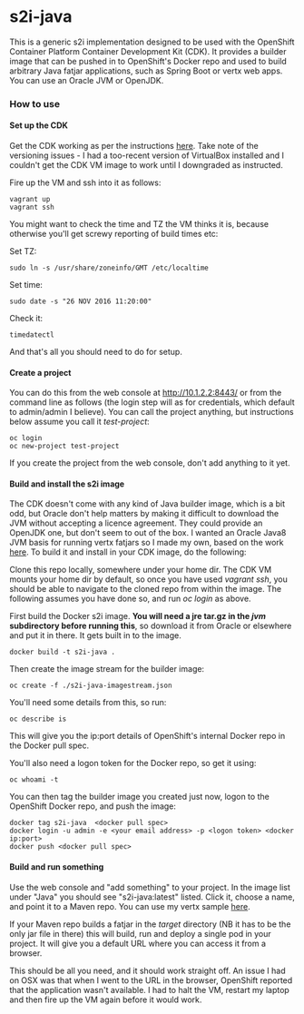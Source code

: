 # s2i-java

This is a generic s2i implementation designed to be used with the OpenShift Container Platform Container Development Kit (CDK). It provides a builder image that can be pushed in to OpenShift's Docker repo and used to build arbitrary Java fatjar applications, such as Spring Boot or vertx web apps. You can use an Oracle JVM or OpenJDK.

### How to use

#### Set up the CDK 

Get the CDK working as per the instructions [here](http://developers.redhat.com/products/cdk/get-started/). Take note of the versioning issues - I had a too-recent version of VirtualBox installed and I couldn't get the CDK VM image to work until I downgraded as instructed.

Fire up the VM and ssh into it as follows:
```
vagrant up
vagrant ssh
```
You might want to check the time and TZ the VM thinks it is, because otherwise you'll get screwy reporting of build times etc:

Set TZ:
```
sudo ln -s /usr/share/zoneinfo/GMT /etc/localtime
```
Set time:
```
sudo date -s "26 NOV 2016 11:20:00"
```
Check it:
```
timedatectl
```
And that's all you should need to do for setup.

#### Create a project
You can do this from the web console at http://10.1.2.2:8443/ or from the command line as follows (the login step will as for credentials, which default to admin/admin I believe). You can call the project anything, but instructions below assume you call it _test-project_:
```
oc login
oc new-project test-project 
```
If you create the project from the web console, don't add anything to it yet.

#### Build and install the s2i image
The CDK doesn't come with any kind of Java builder image, which is a bit odd, but Oracle don't help matters by making it difficult to download the JVM without accepting a licence agreement. They could provide an OpenJDK one, but don't seem to out of the box. I wanted an Oracle Java8 JVM basis for running vertx fatjars so I made my own, based on the work [here](https://github.com/jorgemoralespou/s2i-java). To build it and install in your CDK image, do the following:

Clone this repo locally, somewhere under your home dir. The CDK VM mounts your home dir by default, so once you have used _vagrant ssh_, you should be able to navigate to the cloned repo from within the image. The following assumes you have done so, and run _oc login_ as above. 

First build the Docker s2i image. **You will need a jre tar.gz in the _jvm_ subdirectory before running this**, so download it from Oracle or elsewhere and put it in there. It gets built in to the image.
```
docker build -t s2i-java . 
```
Then create the image stream for the builder image:
```
oc create -f ./s2i-java-imagestream.json 
```
You'll need some details from this, so run:
```
oc describe is
```
This will give you the ip:port details of OpenShift's internal Docker repo in the Docker pull spec. 

You'll also need a logon token for the Docker repo, so get it using:
```
oc whoami -t 
```
You can then tag the builder image you created just now, logon to the OpenShift Docker repo, and push the image:
```
docker tag s2i-java  <docker pull spec>
docker login -u admin -e <your email address> -p <logon token> <docker ip:port>
docker push <docker pull spec>
```
#### Build and run something
Use the web console and "add something" to your project. In the image list under "Java" you should see "s2i-java:latest" listed. Click it, choose a name, and point it to a Maven repo. You can use my vertx sample [here](https://github.com/sdb100/vertx-demo).

If your Maven repo builds a fatjar in the _target_ directory (NB it has to be the only jar file in there) this will build, run and deploy a single pod in your project. It will give you a default URL where you can access it from a browser.

This should be all you need, and it should work straight off. An issue I had on OSX was that when I went to the URL in the browser, OpenShift reported that the application wasn't available. I had to halt the VM, restart my laptop and then fire up the VM again before it would work. 



